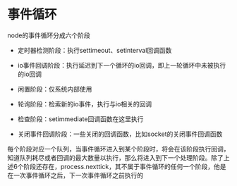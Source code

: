 # 事件循环

node的事件循环分成六个阶段

- 定时器检测阶段：执行settimeout、setinterval回调函数

- io事件回调阶段：执行延迟到下一个循环的io回调，即上一轮循环中未被执行的io回调

- 闲置阶段：仅系统内部使用

- 轮询阶段：检索新的io事件，执行与io相关的回调

- 检查阶段：setimmediate回调函数在这里执行

- 关闭事件回调阶段：一些关闭的回调函数，比如socket的关闭事件回调函数

每个阶段对应一个队列，当事件循环进入到某个阶段时，将会在该阶段执行回调，知道队列耗尽或者回调的最大数量以执行，那么将进入到下一个处理阶段。除了上述6个阶段还存在，process.nexttick，其不属于事件循环的任何一个阶段，他是在一次事件循环之后，下一次事件循环之前执行的